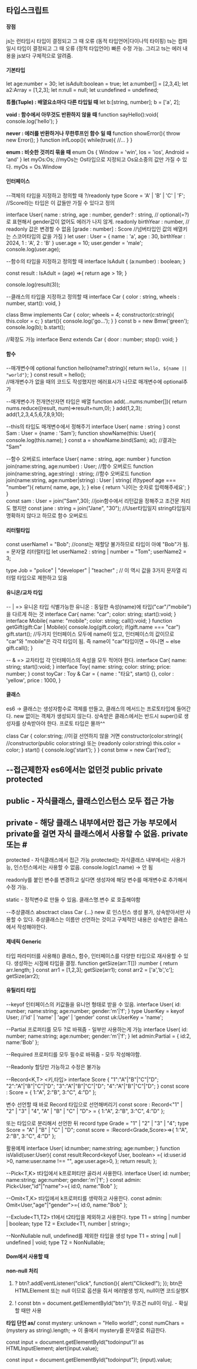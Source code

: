 ## 타입스크립트

#### 장점
js는 런타임시 타입이 결정되고 그 때 오류 (동적 타입언어|다이나믹 타이핑) 
ts는 컴파일시 타입이 결정되고 그 때 오류 (정적 타입언어) 빠른 수정 가능.
그리고 ts는 에러 내용을 js보다 구체적으로 알려줌.

#### 기본타입
let age:number = 30;
let isAdult:boolean = true;
let a:number[] = [2,3,4];
let a2:Array<number> = [1,2,3];
let n:null = null;
let u:undefined = undefined;

**튜플(Tuple) : 배열요소마다 다른 타입일 때**
let b:[string, number];
b = ['a', 2];

**void : 함수에서 아무것도 반환하지 않을 때**
function sayHello():void{
    console.log('hello');
}

**never : 에러를 반환하거나 무한루프인 함수 일 때**
function showError(){
    throw new Error();
}
function infLoop(){
    while(true){
        //...
    }
}

**enum : 비슷한 것끼리 묶을 때**
enum Os { Window = 'win', Ios = 'ios', Android = 'and' }
let myOs:Os;    //myOs는 Os타입으로 지정되고 Os요소중의 값만 가질 수 있다.
myOs = Os.Window

#### 인터페이스

--객체의 타입을 지정하고 정의할 때    ?/readonly
type Score = 'A' | 'B' | 'C' | 'F';  //Score라는 타입은 이 값들만 가질 수 있다고 정의

interface User{
    name : string,
    age : number,
    gender? : string,     // optional(=?)로 표현해서 gender값이 없어도 에러가 나지 않게.
    readonly birthYear : number,     // readonly 값은 변경할 수 없음
    [grade : number] : Score   //넘버타입인 값의 배열키는 스코어타입의 값을 가짐
}
let user : User = {
    name : 'a',
    age : 30,
    birthYear : 2024,
    1 : 'A',
    2 : 'B'
    }
user.age = 10;
user.gender = 'male';
console.log(user.age);


--함수의 타입을 지정하고 정의할 때
interface IsAdult {
    (a:number) : boolean;
}

const result : IsAdult = (age) =>{
    return age > 19;
}

console.log(result(3));


--클래스의 타입을 지정하고 정의할 때
interface Car {
    color : string,
    wheels : number,
    start(): void,
}

class Bmw implements Car {
    color;
    wheels = 4;
    constructor(c:string){
        this.color = c;
    }
    start(){
        console.log('go...');
    }
}
const b = new Bmw('green');
console.log(b);
b.start();

//확장도 가능
interface Benz extends Car {
    door : number;
    stop(): void;
}


#### 함수

--매개변수에 optional
function hello(name?:string){
    return `Hello, ${name || "world"}`;
}
const result = hello();     
//매개변수가 없을 때의 코드도 작성했지만 에러표시가 나므로 매개변수에 optional추가

--매개변수가 전개연산자면 타입은 배열
function add(...nums:number[]){
    return nums.reduce((result, num)=>result+num,0);
}
add(1,2,3);
add(1,2,3,4,5,6,7,8,9,10);

--this의 타입도 매개변수에서 정해주기
interface User{
    name : string
}
const Sam : User = {name : 'Sam'};
function showName(this: User){
    console.log(this.name);
}
const a = showName.bind(Sam);
a();    //결과는 "Sam"


--함수 오버로드
interface User{
    name : string,
    age: number
}
function join(name:string, age:number) : User;   //함수 오버로드
function join(name:string, age:string) : string; //함수 오버로드
function join(name:string, age:number|string) : User | string{
    if(typeof age === "number"){
        return{
            name,
            age,
        };
    } else {
        return '나이는 숫자로 입력해주세요';
    }
}   
const sam : User = join("Sam",30);          //join함수에서 리턴값을 정해주고 조건문 처리도 했지만 
const jane : string = join("Jane", "30");   //User타입일지 string타입일지 명확하지 않다고 하므로 함수 오버로드


#### 리터럴타입

const userName1 = "Bob";    //const는 재할당 불가하므로 타입이 아예 "Bob"가 됨. = 문자열 리터럴타입
let userName2 : string | number = "Tom";
userName2 = 3;

type Job = "police" | "developer" | "teacher" ; // 이 역시 값을 3가지 문자열 리터럴 타입으로 제한하고 있음 


#### 유니온/교차 타입

-- | => 유니온 타입
식별가능한 유니온 : 동일한 속성(name)에 타입("car"/"mobile")을 다르게 하는 것 
interface Car{
    name: "car";
    color: string;
    start():void;
}
interface Mobile{
    name: "mobile";
    color: string;
    call():void;
}
function getGift(gift:Car | Mobile){
    console.log(gift.color);
    if(gift.name === "car") gift.start();   //두가지 인터페이스 모두에 name이 있고, 인터페이스의 값이므로 "car"와 "mobile"은 각각 타입이 됨. 즉 name이 "car"타입이면 ~ 아니면 ~ 
    else gift.call();
}

-- & => 교차타입
각 인터페이스의 속성을 모두 적어야 한다.
interface Car{
    name: string;
    start():void;
}
interface Toy{
    name: string;
    color: string;
    price: number;
}
const toyCar : Toy & Car = {
    name : "타요",
    start() {},
    color : 'yellow',
    price : 1000,
}


#### 클래스
es6 -> 클래스는 생성자함수로 객체를 만들고, 클래스의 메서드는 프로토타입에 들어간다. new 없이는 객체가 생성되지 않는다. 상속받은 클래스에서는 반드시 super()로 생성자를 상속받아야 한다.
프로토 타입은 몰까^^

class Car {
    color:string;   //이걸 선언하지 않을 거면
    constructor(color:string){      //constructor(public color:string) 또는 (readonly color:string)
        this.color = color;
    }
    start() {
        console.log('start');
    }
}
const bmw = new Car('red');

--접근제한자 es6에서는 없던것
public private protected
-
public - 자식클래스, 클래스인스턴스 모두 접근 가능
-
private - 해당 클래스 내부에서만 접근 가능
부모에서 private을 걸면 자식 클래스에서 사용할 수 없음. private 또는 #
-
protected - 자식클래스에서 접근 가능
protected는 자식클래스 내부에서는 사용가능, 인스턴스에서는 사용할 수 없음.
console.log(c1.name) -> 안 됨 

readonly를 붙인 변수를 변경하고 싶다면 생성자에 해당 변수를 매개변수로 추가해서 수정 가능.

static - 정적변수로 만들 수 있음. 클래스명.변수 로 호출해야함

--추상클래스
absctract class Car {...}
new 로 인스턴스 생성 불가, 상속받아서만 사용할 수 있다. 추상클래스는 이름만 선언하는 것이고 구체적인 내용은 상속받은 클래스에서 작성해야한다.


#### 제네릭 Generic
타입 파라미터를 사용해(<T>) 클래스, 함수, 인터페이스를 다양한 타입으로 재사용할 수 있다. 생성하는 시점에 타입을 결정.
function getSize<T>(arr:T[]) :number { 
    return arr.length;
}
const arr1 = [1,2,3];
getSize<number>(arr1);
const arr2 = ['a','b','c'];
getSize<string>(arr2);



#### 유틸리티 타입
--keyof
인터페이스의 키값들을 유니언 형태로 받을 수 있음.
interface User{
    id: number;
    name:string;
    age:number;
    gender:'m'|'f';
}
type UserKey = keyof User;      //'id' | 'name' | 'age' | 'gender'
const uk:UserKey = 'name';

--Partial<T>
프로퍼티를 모두 ?로 바꿔줌 - 일부만 사용하는게 가능
interface User{
    id: number;
    name:string;
    age:number;
    gender:'m'|'f';
}
let admin:Partial<User> = {
    id:2,
    name:'Bob'
};

--Required<T>
프로퍼티를 모두 필수로 바꿔줌 - 모두 작성해야함.

--Readonly<T>
할당만 가능하고 수정은 불가능

--Record<K,T>
<키,타입>
interface Score {
    "1":"A"|"B"|"C"|"D";
    "2":"A"|"B"|"C"|"D";
    "3":"A"|"B"|"C"|"D";
    "4":"A"|"B"|"C"|"D";
}
const score : Score = {
    1:"A",
    2:"B",
    3:"C",
    4:"D"
};

변수 선언할 때 바로 Record 타입으로 선언해버리기
const score : Record<"1" | "2" | "3" | "4", "A" | "B" | "C" | "D"> = {
    1:"A",
    2:"B",
    3:"C",
    4:"D"
};

또는 타입으로 분리해서 선언한 뒤 record
type Grade = "1" | "2" | "3" | "4";
type Score = "A" | "B" | "C" | "D";
const score = :Record<Grade,Score>=>{
    1:"A",
    2:"B",
    3:"C",
    4:"D"
};

활용예제
interface User{
    id:number;
    name:string;
    age:number;
}
function isValid(user:User){
    const result:Record<keyof User, boolean> ={
        id:user.id >0,
        name:user.name !== "",
        age:user.age>0,
    };
    return result;
};

--Pick<T,K>
t타입에서 k프로퍼티만 골라서 사용한다.
interface User{
    id: number;
    name:string;
    age:number;
    gender:'m'|'f';
}
const admin: Pick<User,"id"|"name">={
    id:0,
    name:"Bob"
};

--Omit<T,K>
t타입에서 k프로퍼티를 생략하고 사용한다.
const admin: Omit<User,"age"|"gender">={
    id:0,
    name:"Bob"
};

--Exclude<T1,T2>
t1에서 t2타입을 제외하고 사용한다.
type T1 = string | number | boolean;
type T2 = Exclude<T1, number | string>;

--NonNullable<Type>
null, undefined를 제외한 타입을 생성
type T1 = string | null | undefined | void;
type T2 = NonNullable<T1>;



#### Dom에서 사용할 때

**non-null 처리**
1. ?
btn?.addEventListener("click", function(){
    alert("Clicked!");
});
btn은 HTMLElement 또는 null 이므로 옵션을 줘서 에러발생 방지, null이면 코드실행X

2. !
const btn = document.getElementById("btn")!;
무조건 null이 아님. - 확실할 때만 사용


**타입 단언 as/<HTMLInputElement>**
const mystery: unknown = "Hello world!";
const numChars = (mystery as string).length;
-> 이 줄에서 mystery를 문자열로 취급한다.

const input = document.getElementById("todoinput")! as HTMLInputElement;
alert(input.value);

const input = document.getElementById("todoinput")!;
(<HTMLInputElement>input).value;